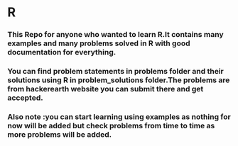 # R
### This Repo for anyone who wanted to learn R.It contains many examples and many problems solved in R with good documentation for everything.
### You can find problem statements in problems folder and their solutions using R in problem_solutions folder.The problems are from hackerearth website you can submit there and get accepted.
### Also note :you can start learning using examples as nothing for now will be added but check problems from time to time as more problems will be added.
